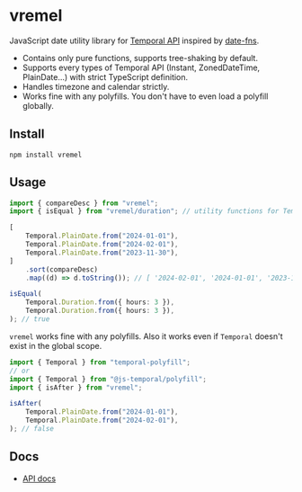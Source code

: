 # vremel

JavaScript date utility library for [Temporal API](https://tc39.es/proposal-temporal/docs/) inspired by [date-fns](https://date-fns.org/).

- Contains only pure functions, supports tree-shaking by default.
- Supports every types of Temporal API (Instant, ZonedDateTime, PlainDate...) with strict TypeScript definition.
- Handles timezone and calendar strictly.
- Works fine with any polyfills. You don't have to even load a polyfill globally.

## Install

```shell
npm install vremel
```

## Usage

```typescript
import { compareDesc } from "vremel";
import { isEqual } from "vremel/duration"; // utility functions for Temporal.Duration

[
	Temporal.PlainDate.from("2024-01-01"),
	Temporal.PlainDate.from("2024-02-01"),
	Temporal.PlainDate.from("2023-11-30"),
]
	.sort(compareDesc)
	.map((d) => d.toString()); // [ '2024-02-01', '2024-01-01', '2023-11-30' ]

isEqual(
	Temporal.Duration.from({ hours: 3 }),
	Temporal.Duration.from({ hours: 3 }),
); // true
```

`vremel` works fine with any polyfills. Also it works even if `Temporal` doesn't exist in the global scope.

```typescript
import { Temporal } from "temporal-polyfill";
// or
import { Temporal } from "@js-temporal/polyfill";
import { isAfter } from "vremel";

isAfter(
	Temporal.PlainDate.from("2024-01-01"),
	Temporal.PlainDate.from("2024-02-01"),
); // false
```

## Docs

- [API docs](https://lab.fabon.info/vremel/docs/latest/api/)
